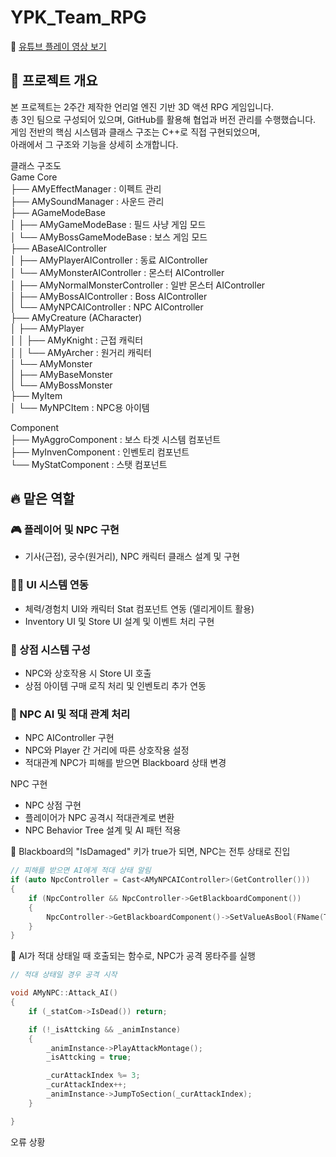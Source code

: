 # YPK_Team_RPG

🔗 [유튜브 플레이 영상 보기](https://www.youtube.com/watch?v=7Ut9aqFU5S0&t=1s)

## 📌 프로젝트 개요
본 프로젝트는 2주간 제작한 언리얼 엔진 기반 3D 액션 RPG 게임입니다.  
총 3인 팀으로 구성되어 있으며, GitHub를 활용해 협업과 버전 관리를 수행했습니다.  
게임 전반의 핵심 시스템과 클래스 구조는 C++로 직접 구현되었으며,  
아래에서 그 구조와 기능을 상세히 소개합니다.

클래스 구조도  
Game Core  
├── AMyEffectManager : 이펙트 관리  
├── AMySoundManager : 사운드 관리  
├── AGameModeBase  
│ ├── AMyGameModeBase : 필드 사냥 게임 모드  
│ └── AMyBossGameModeBase : 보스 게임 모드  
├── ABaseAIController  
│ ├── AMyPlayerAIController : 동료  AIController    
│ └── AMyMonsterAIController : 몬스터 AIController     
│ ├── AMyNormalMonsterController : 일반 몬스터 AIController  
│ ├── AMyBossAIController  : Boss AIController  
│ └── AMyNPCAIController : NPC AIController  
├── AMyCreature (ACharacter)   
│ ├── AMyPlayer  
│ │ ├── AMyKnight : 근접 캐릭터  
│ │ └── AMyArcher : 원거리 캐릭터  
│ └── AMyMonster  
│ ├── AMyBaseMonster  
│ └── AMyBossMonster  
├── MyItem  
│ └── MyNPCItem : NPC용 아이템  
  
Component  
├── MyAggroComponent : 보스 타겟 시스템 컴포넌트   
├── MyInvenComponent : 인벤토리 컴포넌트  
└── MyStatComponent : 스탯 컴포넌트    


## 🔥 맡은 역할

### 🎮 플레이어 및 NPC 구현
- 기사(근접), 궁수(원거리), NPC 캐릭터 클래스 설계 및 구현

### 🧑‍💻 UI 시스템 연동
- 체력/경험치 UI와 캐릭터 Stat 컴포넌트 연동 (델리게이트 활용)
- Inventory UI 및 Store UI 설계 및 이벤트 처리 구현

### 🏪 상점 시스템 구성
- NPC와 상호작용 시 Store UI 호출
- 상점 아이템 구매 로직 처리 및 인벤토리 추가 연동

### 🧠 NPC AI 및 적대 관계 처리
- NPC AIController 구현
- NPC와 Player 간 거리에 따른 상호작용 설정
- 적대관계 NPC가 피해를 받으면 Blackboard 상태 변경


NPC 구현
- NPC 상점 구현
- 플레이어가 NPC 공격시 적대관계로 변환
- NPC Behavior Tree 설계 및 AI 패턴 적용

📌 Blackboard의 "IsDamaged" 키가 true가 되면, NPC는 전투 상태로 진입
```cpp
// 피해를 받으면 AI에게 적대 상태 알림
if (auto NpcController = Cast<AMyNPCAIController>(GetController()))
{
    if (NpcController && NpcController->GetBlackboardComponent())
    {
        NpcController->GetBlackboardComponent()->SetValueAsBool(FName(TEXT("IsDamaged")), true);
    }
}
```
📌 AI가 적대 상태일 때 호출되는 함수로, NPC가 공격 몽타주를 실행  
```cpp
// 적대 상태일 경우 공격 시작  

void AMyNPC::Attack_AI()
{
    if (_statCom->IsDead()) return;

    if (!_isAttcking && _animInstance)
    {
        _animInstance->PlayAttackMontage();
        _isAttcking = true;

        _curAttackIndex %= 3;
        _curAttackIndex++;
        _animInstance->JumpToSection(_curAttackIndex);
    }

}
```

오류 상황 
